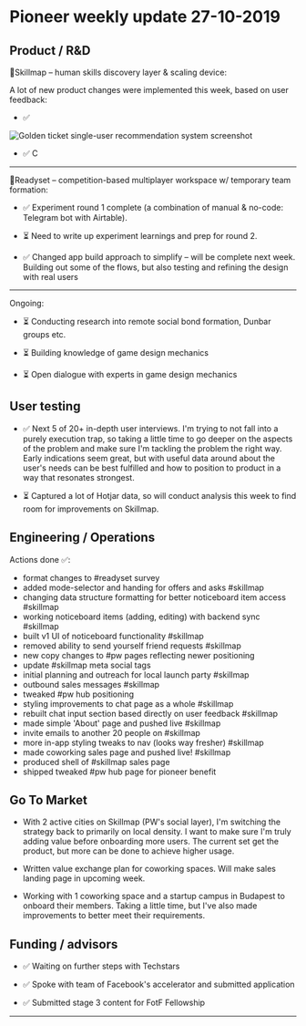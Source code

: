 # Pioneer weekly update 27-10-2019


## Product / R&D

📍Skillmap – human skills discovery layer & scaling device:  

A lot of new product changes were implemented this week, based on user feedback:

* ✅ 

![Golden ticket single-user recommendation system screenshot](https://johnnymakes.github.io/pioneer-updates/assets/img/golden-ticket.png)  
  
  
* ✅ C


  
----  
  
  
👟Readyset – competition-based multiplayer workspace w/ temporary team formation:  

*  ✅ Experiment round 1 complete (a combination of manual & no-code: Telegram bot with Airtable). 

*  ⏳ Need to write up experiment learnings and prep for round 2. 
  
*  ✅ Changed app build approach to simplify – will be complete next week. Building out some of the flows, but also testing and refining the design with real users 
  
  

----  
  
  
Ongoing:

*  ⏳ Conducting research into remote social bond formation, Dunbar groups etc.  

*  ⏳ Building knowledge of game design mechanics  

*  ⏳ Open dialogue with experts in game design mechanics  
  
  
  
## User testing  
  
  
*  ✅ Next 5 of 20+ in-depth user interviews. I'm trying to not fall into a purely execution trap, so taking a little time to go deeper on the aspects of the problem and make sure I'm tackling the problem the right way. Early indications seem great, but with useful data around about the user's needs can be best fulfilled and how to position to product in a way that resonates strongest. 

*  ⏳ Captured a lot of Hotjar data, so will conduct analysis this week to find room for improvements on Skillmap.



## Engineering / Operations

Actions done ✅:

* format changes to #readyset survey 
* added mode-selector and handing for offers and asks #skillmap 
* changing data structure formatting for better noticeboard item access #skillmap 
* working noticeboard items (adding, editing) with backend sync #skillmap 
* built v1 UI of noticeboard functionality #skillmap 
* removed ability to send yourself friend requests #skillmap 
* new copy changes to #pw pages reflecting newer positioning 
* update #skillmap meta social tags 
* initial planning and outreach for local launch party #skillmap 
* outbound sales messages #skillmap 
* tweaked #pw hub positioning 
* styling improvements to chat page as a whole #skillmap 
* rebuilt chat input section based directly on user feedback #skillmap 
* made simple 'About' page and pushed live #skillmap 
* invite emails to another 20 people on #skillmap 
* more in-app styling tweaks to nav (looks way fresher) #skillmap 
* made coworking sales page and pushed live! #skillmap 
* produced shell of #skillmap sales page 
* shipped tweaked #pw hub page for pioneer benefit 


## Go To Market

* With 2 active cities on Skillmap (PW's social layer), I'm switching the strategy back to primarily on local density. I want to make sure I'm truly adding value before onboarding more users. The current set get the product, but more can be done to achieve higher usage.    

* Written value exchange plan for coworking spaces. Will make sales landing page in upcoming week.

* Working with 1 coworking space and a startup campus in Budapest to onboard their members. Taking a little time, but I've also made improvements to better meet their requirements.

  


## Funding / advisors  

* ✅ Waiting on further steps with Techstars 

* ✅ Spoke with team of Facebook's accelerator and submitted application

* ✅ Submitted stage 3 content for FotF Fellowship
  
  
  
----



